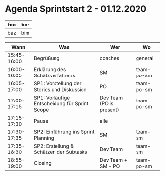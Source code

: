 # Agenda Sprintstart 2 - 01.12.2020 #

| foo | bar |
| --- | --- |
| baz | bim |

| Wann        | Was                                           | Wer                      | Wo         |
| ----------- | --------------------------------------------- | ------------------------ | ---------- |
| 15:45-16:00 | Begrüßung                                     | coaches                  | general    |
| 16:00-16:05 | Erklärung des Schätzverfahrens                | SM                       | team-po-sm |
| 16:05-17:00 | SP1: Vorstellung der Stories und Diskussion   | PO                       | team-po-sm |
| 17:00-17:15 | SP1: Vorläufige Entscheidung für Sprint Scope | Dev Team (PO is present) | team-po-sm |
| 17:15-17:30 | Pause                                         | alle                     |            |
| 17:30-17:35 | SP2: Einführung ins Sprint Planning           | SM                       | team-sm    |
| 17:35-18:30 | SP2: Erstellung & Schätzen der Subtasks       | Dev Team                 | team-sm    |
| 18:55-19:00 | Closing                                       | Dev Team + SM + PO       | team-po-sm |